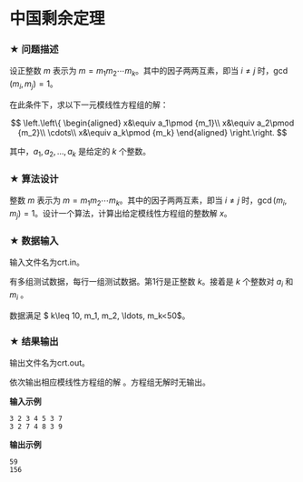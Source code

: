 # 中国剩余定理

### ★ 问题描述

设正整数 $m$ 表示为 $m=m_1 m_2 \cdots m_k$。其中的因子两两互素，即当 $i\neq j$ 时，$\gcd(m_i,m_j)=1$。

在此条件下，求以下一元模线性方程组的解：

$$
\left.\left\{
\begin{aligned}
x&\equiv a_1\pmod {m_1}\\
x&\equiv a_2\pmod {m_2}\\
\cdots\\
x&\equiv a_k\pmod {m_k}
\end{aligned}
\right.\right.
$$

其中，$a_1, a_2, \ldots, a_k$ 是给定的 $k$ 个整数。

### ★ 算法设计

整数 $m$ 表示为 $m=m_1 m_2 \cdots m_k$。其中的因子两两互素，即当 $i\neq j$ 时，$\gcd(m_i,m_j)=1$。设计一个算法，计算出给定模线性方程组的整数解 $x$。

### ★ 数据输入

输入文件名为crt.in。

有多组测试数据，每行一组测试数据。第1行是正整数 $k$。接着是  $k$  个整数对 $a_i$  和 $m_i$ 。

数据满足  $ k\leq 10, m_1, m_2, \ldots, m_k<50$。

### ★ 结果输出

输出文件名为crt.out。

依次输出相应模线性方程组的解 。方程组无解时无输出。

**输入示例**  

```
3 2 3 4 5 3 7
3 2 7 4 8 3 9
```

**输出示例**  

```
59
156
```
